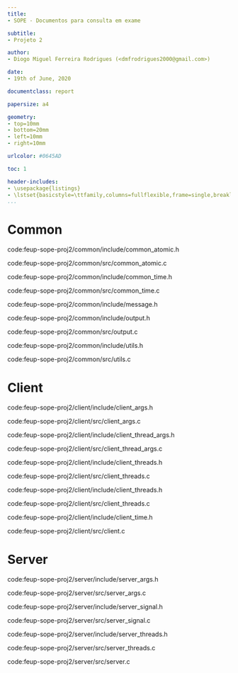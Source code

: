 ```yaml
---
title:
- SOPE - Documentos para consulta em exame

subtitle:
- Projeto 2

author:
- Diogo Miguel Ferreira Rodrigues (<dmfrodrigues2000@gmail.com>)

date:
- 19th of June, 2020

documentclass: report

papersize: a4

geometry:
- top=10mm
- bottom=20mm
- left=10mm
- right=10mm

urlcolor: #0645AD

toc: 1

header-includes:
- \usepackage{listings}
- \lstset{basicstyle=\ttfamily,columns=fullflexible,frame=single,breaklines=true,postbreak=\mbox{\textcolor{red}{$\hookrightarrow$}\space},}
...
```


# Common

code:feup-sope-proj2/common/include/common_atomic.h

code:feup-sope-proj2/common/src/common_atomic.c

code:feup-sope-proj2/common/include/common_time.h

code:feup-sope-proj2/common/src/common_time.c

code:feup-sope-proj2/common/include/message.h

code:feup-sope-proj2/common/include/output.h

code:feup-sope-proj2/common/src/output.c

code:feup-sope-proj2/common/include/utils.h

code:feup-sope-proj2/common/src/utils.c

# Client

code:feup-sope-proj2/client/include/client_args.h

code:feup-sope-proj2/client/src/client_args.c

code:feup-sope-proj2/client/include/client_thread_args.h

code:feup-sope-proj2/client/src/client_thread_args.c

code:feup-sope-proj2/client/include/client_threads.h

code:feup-sope-proj2/client/src/client_threads.c

code:feup-sope-proj2/client/include/client_threads.h

code:feup-sope-proj2/client/src/client_threads.c

code:feup-sope-proj2/client/include/client_time.h

code:feup-sope-proj2/client/src/client.c

# Server

code:feup-sope-proj2/server/include/server_args.h

code:feup-sope-proj2/server/src/server_args.c

code:feup-sope-proj2/server/include/server_signal.h

code:feup-sope-proj2/server/src/server_signal.c

code:feup-sope-proj2/server/include/server_threads.h

code:feup-sope-proj2/server/src/server_threads.c

code:feup-sope-proj2/server/src/server.c
